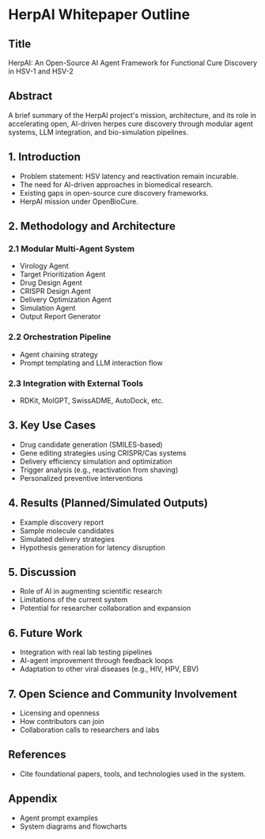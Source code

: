 # HerpAI Whitepaper Outline

## Title
HerpAI: An Open-Source AI Agent Framework for Functional Cure Discovery in HSV-1 and HSV-2

## Abstract
A brief summary of the HerpAI project's mission, architecture, and its role in accelerating open, AI-driven herpes cure discovery through modular agent systems, LLM integration, and bio-simulation pipelines.

## 1. Introduction
- Problem statement: HSV latency and reactivation remain incurable.
- The need for AI-driven approaches in biomedical research.
- Existing gaps in open-source cure discovery frameworks.
- HerpAI mission under OpenBioCure.

## 2. Methodology and Architecture
### 2.1 Modular Multi-Agent System
- Virology Agent
- Target Prioritization Agent
- Drug Design Agent
- CRISPR Design Agent
- Delivery Optimization Agent
- Simulation Agent
- Output Report Generator

### 2.2 Orchestration Pipeline
- Agent chaining strategy
- Prompt templating and LLM interaction flow

### 2.3 Integration with External Tools
- RDKit, MolGPT, SwissADME, AutoDock, etc.

## 3. Key Use Cases
- Drug candidate generation (SMILES-based)
- Gene editing strategies using CRISPR/Cas systems
- Delivery efficiency simulation and optimization
- Trigger analysis (e.g., reactivation from shaving)
- Personalized preventive interventions

## 4. Results (Planned/Simulated Outputs)
- Example discovery report
- Sample molecule candidates
- Simulated delivery strategies
- Hypothesis generation for latency disruption

## 5. Discussion
- Role of AI in augmenting scientific research
- Limitations of the current system
- Potential for researcher collaboration and expansion

## 6. Future Work
- Integration with real lab testing pipelines
- AI-agent improvement through feedback loops
- Adaptation to other viral diseases (e.g., HIV, HPV, EBV)

## 7. Open Science and Community Involvement
- Licensing and openness
- How contributors can join
- Collaboration calls to researchers and labs

## References
- Cite foundational papers, tools, and technologies used in the system.

## Appendix
- Agent prompt examples
- System diagrams and flowcharts
